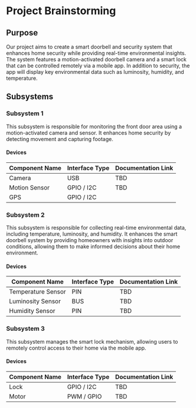 # Project Brainstorming

## Purpose

Our project aims to create a smart doorbell and security system that enhances home security while providing real-time environmental insights. The system features a motion-activated doorbell camera and a smart lock that can be controlled remotely via a mobile app. In addition to security, the app will display key environmental data such as luminosity, humidity, and temperature.

## Subsystems

### Subsystem 1

This subsystem is responsible for monitoring the front door area using a motion-activated camera and sensor. It enhances home security by detecting movement and capturing footage.

#### Devices

| Component Name   | Interface Type   | Documentation Link |
|-----------------|-----------------|--------------------|
| Camera         | USB      | TBD  |
| Motion Sensor  | GPIO / I2C       | TBD  |
| GPS | GPIO / I2C |

### Subsystem 2

This subsystem is responsible for collecting real-time environmental data, including temperature, luminosity, and humidity. It enhances the smart doorbell system by providing homeowners with insights into outdoor conditions, allowing them to make informed decisions about their home environment.

#### Devices

| Component Name      | Interface Type | Documentation Link |
|--------------------|---------------|--------------------|
| Temperature Sensor | PIN           | TBD |
| Luminosity Sensor  | BUS           | TBD |
| Humidity Sensor    | PIN           | TBD |

### Subsystem 3

This subsystem manages the smart lock mechanism, allowing users to remotely control access to their home via the mobile app.

#### Devices

| Component Name | Interface Type | Documentation Link |
|---------------|---------------|--------------------|
| Lock         | GPIO / I2C     | TBD  |
| Motor        | PWM / GPIO     | TBD  |

